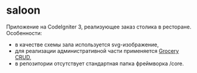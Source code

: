 # saloon

Приложение на CodeIgniter 3, реализующее заказ столика в ресторане.<br>
Особенности:<br>
- в качестве схемы зала используется svg-изображение,<br>
- для реализации административной части применяется [Grocery CRUD](https://www.grocerycrud.com/),<br>
- в репозитории отсутствует стандартная папка фреймворка /core.<br>